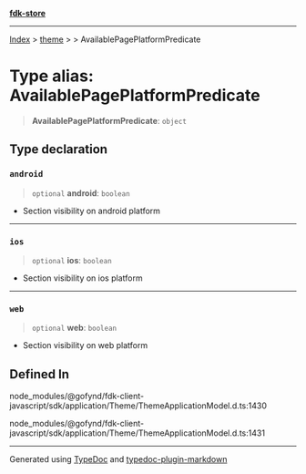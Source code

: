 [**fdk-store**](../../../README.md)
***

[Index](../../../API.md) > [theme](../../README.md) > [<internal>](../README.md) > AvailablePagePlatformPredicate

# Type alias: AvailablePagePlatformPredicate

> **AvailablePagePlatformPredicate**: `object`

## Type declaration

### `android`

> `optional` **android**: `boolean`

- Section visibility on android platform

***

### `ios`

> `optional` **ios**: `boolean`

- Section visibility on ios platform

***

### `web`

> `optional` **web**: `boolean`

- Section visibility on web platform

## Defined In

node\_modules/@gofynd/fdk-client-javascript/sdk/application/Theme/ThemeApplicationModel.d.ts:1430

node\_modules/@gofynd/fdk-client-javascript/sdk/application/Theme/ThemeApplicationModel.d.ts:1431

***
Generated using [TypeDoc](https://typedoc.org/) and [typedoc-plugin-markdown](https://www.npmjs.com/package/typedoc-plugin-markdown)
